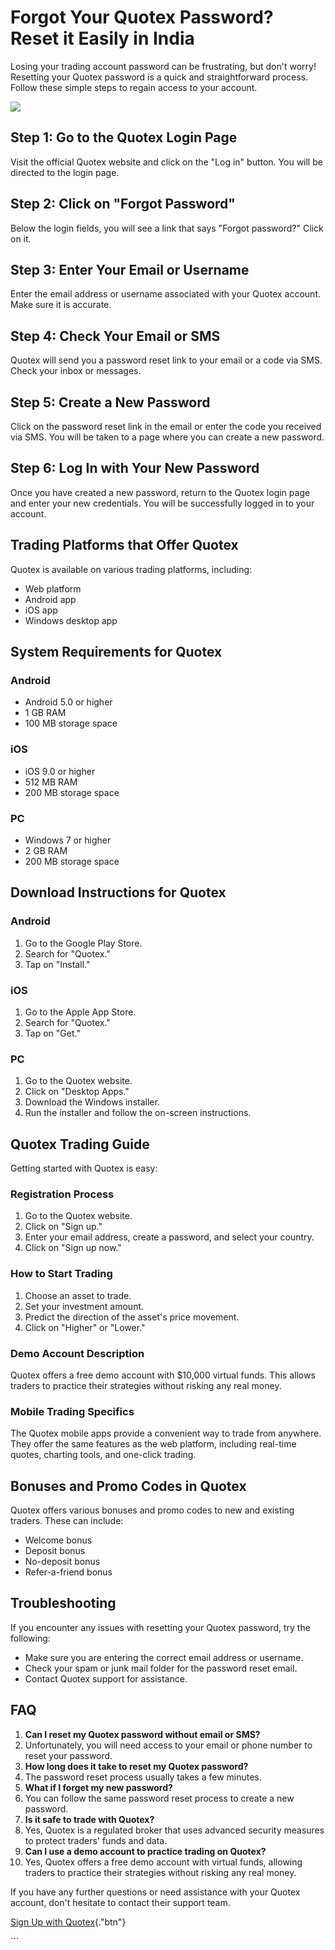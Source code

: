 # Forgot Your Quotex Password? Reset it Easily in India

Losing your trading account password can be frustrating, but don\'t
worry! Resetting your Quotex password is a quick and straightforward
process. Follow these simple steps to regain access to your account.

[![](https://static.quotex.io/files/4_en/300_250.jpg)](https://traff.sbs/brokerqxlid)

## Step 1: Go to the Quotex Login Page

Visit the official Quotex website and click on the "Log in"
button. You will be directed to the login page.

## Step 2: Click on "Forgot Password"

Below the login fields, you will see a link that says "Forgot
password?" Click on it.

## Step 3: Enter Your Email or Username

Enter the email address or username associated with your Quotex account.
Make sure it is accurate.

## Step 4: Check Your Email or SMS

Quotex will send you a password reset link to your email or a code via
SMS. Check your inbox or messages.

## Step 5: Create a New Password

Click on the password reset link in the email or enter the code you
received via SMS. You will be taken to a page where you can create a new
password.

## Step 6: Log In with Your New Password

Once you have created a new password, return to the Quotex login page
and enter your new credentials. You will be successfully logged in to
your account.

## Trading Platforms that Offer Quotex

Quotex is available on various trading platforms, including:

-   Web platform
-   Android app
-   iOS app
-   Windows desktop app

## System Requirements for Quotex

### Android

-   Android 5.0 or higher
-   1 GB RAM
-   100 MB storage space

### iOS

-   iOS 9.0 or higher
-   512 MB RAM
-   200 MB storage space

### PC

-   Windows 7 or higher
-   2 GB RAM
-   200 MB storage space

## Download Instructions for Quotex

### Android

1.  Go to the Google Play Store.
2.  Search for "Quotex."
3.  Tap on "Install."

### iOS

1.  Go to the Apple App Store.
2.  Search for "Quotex."
3.  Tap on "Get."

### PC

1.  Go to the Quotex website.
2.  Click on "Desktop Apps."
3.  Download the Windows installer.
4.  Run the installer and follow the on-screen instructions.

## Quotex Trading Guide

Getting started with Quotex is easy:

### Registration Process

1.  Go to the Quotex website.
2.  Click on "Sign up."
3.  Enter your email address, create a password, and select your
    country.
4.  Click on "Sign up now."

### How to Start Trading

1.  Choose an asset to trade.
2.  Set your investment amount.
3.  Predict the direction of the asset\'s price movement.
4.  Click on "Higher" or "Lower."

### Demo Account Description

Quotex offers a free demo account with \$10,000 virtual funds. This
allows traders to practice their strategies without risking any real
money.

### Mobile Trading Specifics

The Quotex mobile apps provide a convenient way to trade from anywhere.
They offer the same features as the web platform, including real-time
quotes, charting tools, and one-click trading.

## Bonuses and Promo Codes in Quotex

Quotex offers various bonuses and promo codes to new and existing
traders. These can include:

-   Welcome bonus
-   Deposit bonus
-   No-deposit bonus
-   Refer-a-friend bonus

## Troubleshooting

If you encounter any issues with resetting your Quotex password, try the
following:

-   Make sure you are entering the correct email address or username.
-   Check your spam or junk mail folder for the password reset email.
-   Contact Quotex support for assistance.

## FAQ

1.  **Can I reset my Quotex password without email or SMS?**
2.  Unfortunately, you will need access to your email or phone number to
    reset your password.
3.  **How long does it take to reset my Quotex password?**
4.  The password reset process usually takes a few minutes.
5.  **What if I forget my new password?**
6.  You can follow the same password reset process to create a new
    password.
7.  **Is it safe to trade with Quotex?**
8.  Yes, Quotex is a regulated broker that uses advanced security
    measures to protect traders\' funds and data.
9.  **Can I use a demo account to practice trading on Quotex?**
10. Yes, Quotex offers a free demo account with virtual funds, allowing
    traders to practice their strategies without risking any real money.

If you have any further questions or need assistance with your Quotex
account, don\'t hesitate to contact their support team.

[Sign Up with
Quotex](\%22https://traff.sbs/brokerqxsignup\%22){."btn"}

\`\`\`

